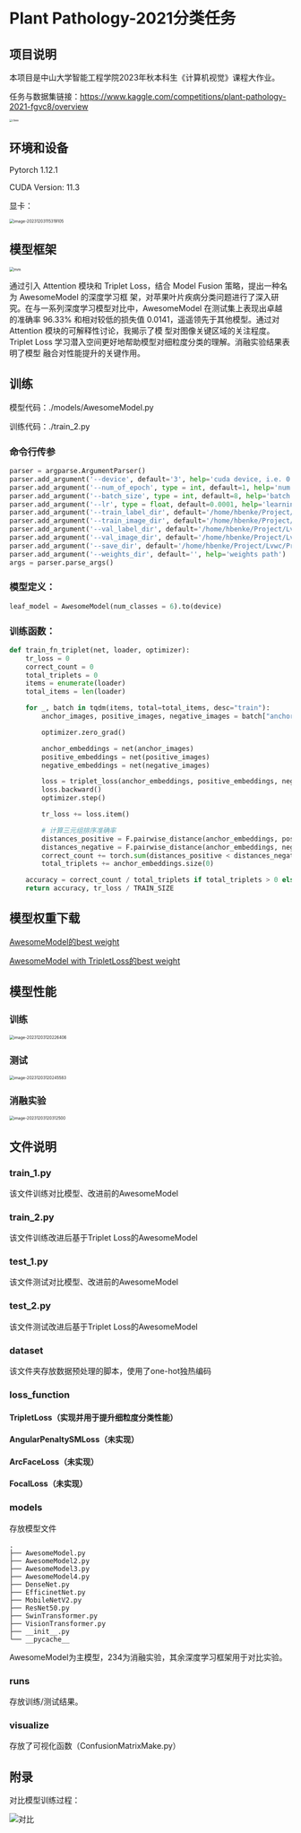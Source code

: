 # Plant Pathology-2021分类任务

## 项目说明

本项目是中山大学智能工程学院2023年秋本科生《计算机视觉》课程大作业。

任务与数据集链接：https://www.kaggle.com/competitions/plant-pathology-2021-fgvc8/overview

<img src="./assets/class.png" alt="class" style="zoom: 33%;" />

## 环境和设备

Pytorch 1.12.1

CUDA Version: 11.3

显卡：

<img src="./assets/image-20231203115319105.png" alt="image-20231203115319105" style="zoom:50%;" />

## 模型框架

<img src="./assets/mm.png" alt="mm" style="zoom:50%;" />

通过引入 Attention 模块和 Triplet Loss，结合 Model Fusion 策略，提出一种名为 AwesomeModel 的深度学习框 架，对苹果叶片疾病分类问题进行了深入研究。在与一系列深度学习模型对比中，AwesomeModel 在测试集上表现出卓越 的准确率 96.33% 和相对较低的损失值 0.0141，遥遥领先于其他模型。通过对 Attention 模块的可解释性讨论，我揭示了模 型对图像关键区域的关注程度。Triplet Loss 学习潜入空间更好地帮助模型对细粒度分类的理解。消融实验结果表明了模型 融合对性能提升的关键作用。

## 训练

模型代码：./models/AwesomeModel.py

训练代码：./train_2.py

### 命令行传参

```python
parser = argparse.ArgumentParser()
parser.add_argument('--device', default='3', help='cuda device, i.e. 0 or 0,1,2,3 or cpu')
parser.add_argument('--num_of_epoch', type = int, default=1, help='num of epoch')
parser.add_argument('--batch_size', type = int, default=8, help='batch size')
parser.add_argument('--lr', type = float, default=0.0001, help='learning rate')
parser.add_argument('--train_label_dir', default='/home/hbenke/Project/Lvwc/Project/cv/leaf_disease_classifier/dataset/train.csv', help='train label dir')
parser.add_argument('--train_image_dir', default='/home/hbenke/Project/Lvwc/Project/Data/leaf_disease/train/images/', help='train image dir')
parser.add_argument('--val_label_dir', default='/home/hbenke/Project/Lvwc/Project/cv/leaf_disease_classifier/dataset/val.csv', help='val label dir')
parser.add_argument('--val_image_dir', default='/home/hbenke/Project/Lvwc/Project/Data/leaf_disease/val/images/', help='val image dir')
parser.add_argument('--save_dir', default='/home/hbenke/Project/Lvwc/Project/cv/leaf_disease_classifier/runs/train_result/exp12/', help='save dir')
parser.add_argument('--weights_dir', default='', help='weights path')
args = parser.parse_args()
```

### 模型定义：

```python
leaf_model = AwesomeModel(num_classes = 6).to(device)
```

### 训练函数：

```python
def train_fn_triplet(net, loader, optimizer):
    tr_loss = 0
    correct_count = 0
    total_triplets = 0
    items = enumerate(loader)
    total_items = len(loader)

    for _, batch in tqdm(items, total=total_items, desc="train"):
        anchor_images, positive_images, negative_images = batch["anchor"].to(device), batch["positive"].to(device), batch["negative"].to(device)

        optimizer.zero_grad()

        anchor_embeddings = net(anchor_images)
        positive_embeddings = net(positive_images)
        negative_embeddings = net(negative_images)

        loss = triplet_loss(anchor_embeddings, positive_embeddings, negative_embeddings)
        loss.backward()
        optimizer.step()

        tr_loss += loss.item()

        # 计算三元组排序准确率
        distances_positive = F.pairwise_distance(anchor_embeddings, positive_embeddings)
        distances_negative = F.pairwise_distance(anchor_embeddings, negative_embeddings)
        correct_count += torch.sum(distances_positive < distances_negative).item()
        total_triplets += anchor_embeddings.size(0)

    accuracy = correct_count / total_triplets if total_triplets > 0 else 0
    return accuracy, tr_loss / TRAIN_SIZE
```

## 模型权重下载

[AwesomeModel的best weight](https://drive.google.com/file/d/1srK5_hd1-_BRrs7tfYJtoJ5-krvapswq/view?usp=share_link)

[AwesomeModel with TripletLoss的best weight](https://drive.google.com/file/d/1Osx6j6y2x_0VEjTxgYSSn0-Umgq4Lhcu/view?usp=share_link)

## 模型性能

### 训练

<img src="./assets/image-20231203120226406.png" alt="image-20231203120226406" style="zoom:50%;" />

### 测试

<img src="./assets/image-20231203120245583.png" alt="image-20231203120245583" style="zoom:50%;" />

### 消融实验

<img src="./assets/image-20231203120312500.png" alt="image-20231203120312500" style="zoom:50%;" />

## 文件说明

### train_1.py

该文件训练对比模型、改进前的AwesomeModel

### train_2.py

该文件训练改进后基于Triplet Loss的AwesomeModel

### test_1.py

该文件测试对比模型、改进前的AwesomeModel

### test_2.py

该文件测试改进后基于Triplet Loss的AwesomeModel

### dataset

该文件夹存放数据预处理的脚本，使用了one-hot独热编码

### loss_function

#### TripletLoss（实现并用于提升细粒度分类性能）

#### AngularPenaltySMLoss（未实现）

#### ArcFaceLoss（未实现）

#### FocalLoss（未实现）

### models

存放模型文件

```
.
├── AwesomeModel.py
├── AwesomeModel2.py
├── AwesomeModel3.py
├── AwesomeModel4.py
├── DenseNet.py
├── EfficinetNet.py
├── MobileNetV2.py
├── ResNet50.py
├── SwinTransformer.py
├── VisionTransformer.py
├── __init__.py
└── __pycache__
```

AwesomeModel为主模型，234为消融实验，其余深度学习框架用于对比实验。

### runs

存放训练/测试结果。

### visualize

存放了可视化函数（ConfusionMatrixMake.py）

## 附录

对比模型训练过程：

![对比](./assets/对比.png)
